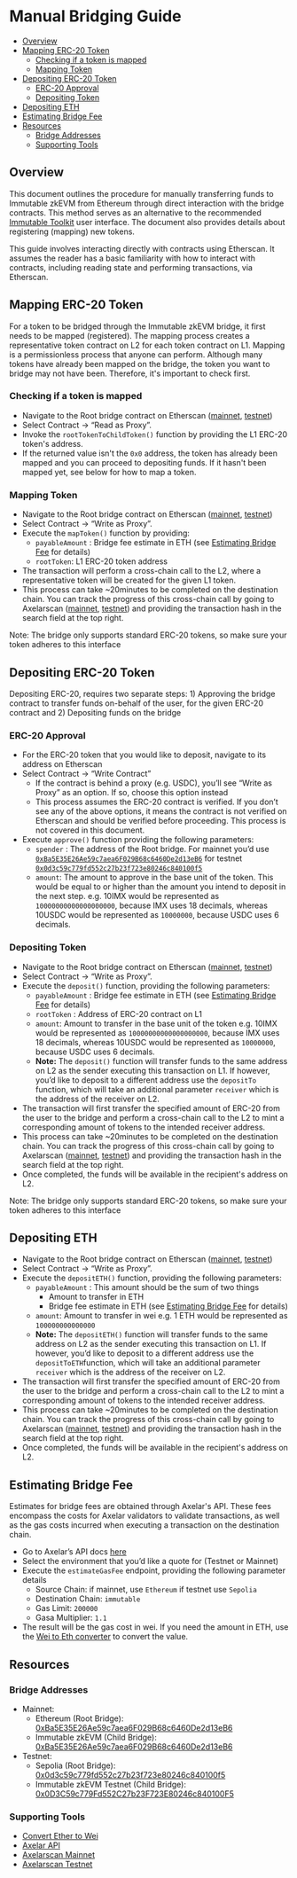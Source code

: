 # Manual Bridging Guide
<!-- TOC -->
  * [Overview](#overview)
  * [Mapping ERC-20 Token](#mapping-erc-20-token)
    * [Checking if a token is mapped](#checking-if-a-token-is-mapped)
    * [Mapping Token](#mapping-token)
  * [Depositing ERC-20 Token](#depositing-erc-20-token)
    * [ERC-20 Approval](#erc-20-approval)
    * [Depositing Token](#depositing-token)
  * [Depositing ETH](#depositing-eth)
  * [Estimating Bridge Fee](#estimating-bridge-fee)
  * [Resources](#resources)
    * [Bridge Addresses](#bridge-addresses)
    * [Supporting Tools](#supporting-tools)
<!-- TOC -->

## Overview
This document outlines the procedure for manually transferring funds to Immutable zkEVM from Ethereum through direct interaction with the bridge contracts. This method serves as an alternative to the recommended [Immutable Toolkit](https://toolkit.immutable.com/bridge/) user interface. The document also provides details about registering (mapping) new tokens.

This guide involves interacting directly with contracts using Etherscan. It assumes the reader has a basic familiarity with how to interact with contracts, including reading state and performing transactions, via Etherscan.

## Mapping ERC-20 Token
For a token to be bridged through the Immutable zkEVM bridge, it first needs to be mapped (registered). The mapping process creates a representative token contract on L2 for each token contract on L1. Mapping is a permissionless process that anyone can perform. Although many tokens have already been mapped on the bridge, the token you want to bridge may not have been. Therefore, it's important to check first.

### Checking if a token is mapped
- Navigate to the Root bridge contract on Etherscan ([mainnet](https://etherscan.io/address/0xBa5E35E26Ae59c7aea6F029B68c6460De2d13eB6), [testnet](https://sepolia.etherscan.io/address/0x0d3c59c779fd552c27b23f723e80246c840100f5))
- Select Contract → “Read as Proxy”.
- Invoke the `rootTokenToChildToken()` function by providing the L1 ERC-20 token's address.
- If the returned value isn't the `0x0` address, the token has already been mapped and you can proceed to depositing funds. If it hasn't been mapped yet, see below for how to map a token.

### Mapping Token
- Navigate to the Root bridge contract on Etherscan ([mainnet](https://etherscan.io/address/0xBa5E35E26Ae59c7aea6F029B68c6460De2d13eB6), [testnet](https://sepolia.etherscan.io/address/0x0d3c59c779fd552c27b23f723e80246c840100f5))
- Select Contract → “Write as Proxy”.
- Execute the `mapToken()` function by providing:
    - `payableAmount` : Bridge fee estimate in ETH (see [Estimating Bridge Fee](#estimating-bridge-fee) for details)
    - `rootToken`: L1 ERC-20 token address
- The transaction will perform a cross-chain call to the L2, where a representative token will be created for the given L1 token.
- This process can take ~20minutes to be completed on the destination chain.  You can track the progress of this cross-chain call by going to Axelarscan ([mainnet](https://axelarscan.io/), [testnet](https://testnet.axelarscan.io/)) and providing the transaction hash in the search field at the top right.

Note: The bridge only supports standard ERC-20 tokens, so make sure your token adheres to this interface

## Depositing ERC-20 Token
Depositing ERC-20, requires two separate steps: 1) Approving the bridge contract to transfer funds on-behalf of the user, for the given ERC-20 contract and 2) Depositing funds on the bridge

### ERC-20 Approval
- For the ERC-20 token that you would like to deposit, navigate to its address on Etherscan
- Select Contract → “Write Contract”
  - If the contract is behind a proxy (e.g. USDC), you’ll see “Write as Proxy” as an option. If so, choose this option instead
  - This process assumes the ERC-20 contract is verified. If you don’t see any of the above options, it means the contract is not verified on Etherscan and should be verified before proceeding. This process is not covered in this document.
- Execute `approve()` function providing the following parameters:
  - `spender` : The address of the Root bridge. For mainnet you’d use [`0xBa5E35E26Ae59c7aea6F029B68c6460De2d13eB6`](https://etherscan.io/address/0xBa5E35E26Ae59c7aea6F029B68c6460De2d13eB6) for testnet [`0x0d3c59c779fd552c27b23f723e80246c840100f5`](https://sepolia.etherscan.io/address/0x0d3c59c779fd552c27b23f723e80246c840100f5)
   - `amount`: The amount to approve in the base unit of the token. This would be equal to or higher than the amount you intend to deposit in the next step.
        e.g. 10IMX would be represented as `10000000000000000000`, because IMX uses 18 decimals, whereas 10USDC would be represented as `10000000`, because USDC uses 6 decimals.

### Depositing Token
- Navigate to the Root bridge contract on Etherscan ([mainnet](https://etherscan.io/address/0xBa5E35E26Ae59c7aea6F029B68c6460De2d13eB6), [testnet](https://sepolia.etherscan.io/address/0x0d3c59c779fd552c27b23f723e80246c840100f5))
- Select Contract → “Write as Proxy”.
- Execute the `deposit()` function, providing the following parameters:
  - `payableAmount` : Bridge fee estimate in ETH (see [Estimating Bridge Fee](#estimating-bridge-fee) for details)
  - `rootToken` : Address of ERC-20 contract on L1
  - `amount`: Amount to transfer in the base unit of the token e.g. 10IMX would be represented as `10000000000000000000`, because IMX uses 18 decimals, whereas 10USDC would be represented as `10000000`, because USDC uses 6 decimals.
  - **Note:** The `deposit()` function will transfer funds to the same address on L2 as the sender executing this transaction on L1. If however, you’d like to deposit to a different address use the `depositTo` function, which will take an additional parameter `receiver` which is the address of the receiver on L2.
- The transaction will first transfer the specified amount of ERC-20 from the user to the bridge and perform a cross-chain call to the L2 to mint a corresponding amount of tokens to the intended receiver address.
- This process can take ~20minutes to be completed on the destination chain.  You can track the progress of this cross-chain call by going to Axelarscan ([mainnet](https://axelarscan.io/), [testnet](https://testnet.axelarscan.io/)) and providing the transaction hash in the search field at the top right.
- Once completed, the funds will be available in the recipient's address on L2.

Note: The bridge only supports standard ERC-20 tokens, so make sure your token adheres to this interface

## Depositing ETH
- Navigate to the Root bridge contract on Etherscan  ([mainnet](https://etherscan.io/address/0xBa5E35E26Ae59c7aea6F029B68c6460De2d13eB6), [testnet](https://sepolia.etherscan.io/address/0x0d3c59c779fd552c27b23f723e80246c840100f5))
- Select Contract → “Write as Proxy”.
- Execute the `depositETH()` function, providing the following parameters:
    - `payableAmount` : This amount should be the sum of two things
        - Amount to transfer in ETH
        - Bridge fee estimate in ETH (see [Estimating Bridge Fee](#estimating-bridge-fee) for details)
    - `amount`: Amount to transfer in wei e.g. 1 ETH would be represented as `100000000000000`
    - **Note:** The `depositETH()` function will transfer funds to the same address on L2 as the sender executing this transaction on L1. If however, you’d like to deposit to a different address use the `depositToETH`function, which will take an additional parameter `receiver` which is the address of the receiver on L2.
- The transaction will first transfer the specified amount of ERC-20 from the user to the bridge and perform a cross-chain call to the L2 to mint a corresponding amount of tokens to the intended receiver address.
- This process can take ~20minutes to be completed on the destination chain.  You can track the progress of this cross-chain call by going to Axelarscan ([mainnet](https://axelarscan.io/), [testnet](https://testnet.axelarscan.io/)) and providing the transaction hash in the search field at the top right.
- Once completed, the funds will be available in the recipient's address on L2.

## Estimating Bridge Fee
Estimates for bridge fees are obtained through Axelar's API. These fees encompass the costs for Axelar validators to validate transactions, as well as the gas costs incurred when executing a transaction on the destination chain.

- Go to Axelar’s API docs [here](https://docs.axelarscan.io/gmp#estimateGasFee)
- Select the environment that you’d like a quote for (Testnet or Mainnet)
- Execute the `estimateGasFee` endpoint, providing the following parameter details
    - Source Chain: if mainnet, use `Ethereum` if testnet use `Sepolia`
    - Destination Chain: `immutable`
    - Gas Limit: `200000`
    - Gasa Multiplier: `1.1`
- The result will be the gas cost in wei. If you need the amount in ETH, use the [Wei to Eth converter](https://www.eth-to-wei.com/) to convert the value.


## Resources
### Bridge Addresses
- Mainnet:
  - Ethereum (Root Bridge): [0xBa5E35E26Ae59c7aea6F029B68c6460De2d13eB6](https://etherscan.io/address/0xBa5E35E26Ae59c7aea6F029B68c6460De2d13eB6)
  - Immutable zkEVM (Child Bridge): [0xBa5E35E26Ae59c7aea6F029B68c6460De2d13eB6](https://explorer.immutable.com/address/0xBa5E35E26Ae59c7aea6F029B68c6460De2d13eB6)
- Testnet:
  - Sepolia (Root Bridge): [0x0d3c59c779fd552c27b23f723e80246c840100f5](https://sepolia.etherscan.io/address/0x0d3c59c779fd552c27b23f723e80246c840100f5)
  - Immutable zkEVM Testnet (Child Bridge): [0x0D3C59c779Fd552C27b23F723E80246c840100F5](https://explorer.testnet.immutable.com/address/0x0D3C59c779Fd552C27b23F723E80246c840100F5)

### Supporting Tools
- [Convert Ether to Wei](https://www.eth-to-wei.com/)
- [Axelar API](https://docs.axelarscan.io/gmp#estimateGasFee)
- [Axelarscan Mainnet](https://axelarscan.io/)
- [Axelarscan Testnet](https://testnet.axelarscan.io/)
